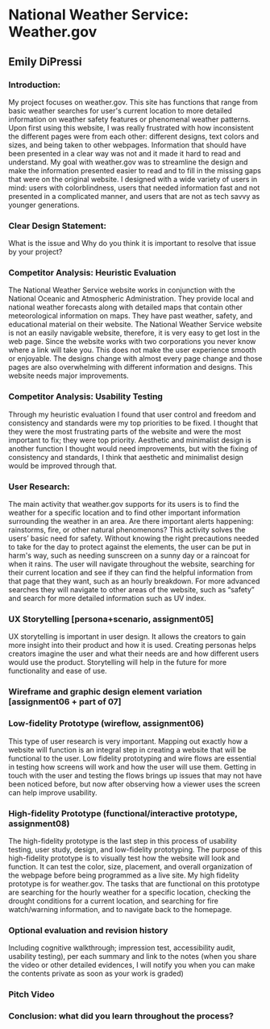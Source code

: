 # National Weather Service: Weather.gov
## Emily DiPressi 

### Introduction: 
My project focuses on weather.gov. This site has functions that range from basic weather searches for user's current location to more detailed information on weather safety features or phenomenal weather patterns. Upon first using this website, I was really frustrated with how inconsistent the different pages were from each other: different designs, text colors and sizes, and being taken to other webpages. Information that should have been presented in a clear way was not and it made it hard to read and understand. My goal with weather.gov was to streamline the design and make the information presented easier to read and to fill in the missing gaps that were on the original website. I designed with a wide variety of users in mind: users with colorblindness, users that needed information fast and not presented in a complicated manner, and users that are not as tech savvy as younger generations.

### Clear Design Statement: 
What is the issue and Why do you think it is important to resolve that issue by your project? 

### Competitor Analysis: Heuristic Evaluation
The National Weather Service website works in conjunction with the National Oceanic and Atmospheric Administration. They provide local and national weather forecasts along with detailed maps that contain other meteorological information on maps. They have past weather, safety, and educational material on their website. The National Weather Service website is not an easily navigable website, therefore, it is very easy to get lost in the web page. Since the website works with two corporations you never know where a link will take you. This does not make the user experience smooth or enjoyable. The designs change with almost every page change and those pages are also overwhelming with different information and designs. This website needs major improvements.

### Competitor Analysis: Usability Testing 
Through my heuristic evaluation I found that user control and freedom and consistency and standards were my top priorities to be fixed. I thought that they were the most frustrating parts of the website and were the most important to fix; they were top priority. Aesthetic and minimalist design is another function I thought would need improvements, but with the fixing of consistency and standards, I think that aesthetic and minimalist design would be improved through that.

### User Research:
The main activity that weather.gov supports for its users is to find the weather for a specific location and to find other important information surrounding the weather in an area. Are there important alerts happening: rainstorms, fire, or other natural phenomenons? This activity solves the users’ basic need for safety. Without knowing the right precautions needed to take for the day to protect against the elements, the user can be put in harm's way, such as needing sunscreen on a sunny day or a raincoat for when it rains. The user will navigate throughout the website, searching for their current location and see if they can find the helpful information from that page that they want, such as an hourly breakdown. For more advanced searches they will navigate to other areas of the website, such as “safety” and search for more detailed information such as UV index. 

### UX Storytelling [persona+scenario, assignment05]
UX storytelling is important in user design. It allows the creators to gain more insight into their product and how it is used. Creating personas helps creators imagine the user and what their needs are and how different users would use the product. Storytelling will help in the future for more functionality and ease of use.

### Wireframe and graphic design element variation [assignment06 + part of 07]


### Low-fidelity Prototype (wireflow, assignment06)
This type of user research is very important. Mapping out exactly how a website will function is an integral step in creating a website that will be functional to the user. Low fidelity prototyping and wire flows are essential in testing how screens will work and how the user will use them. Getting in touch with the user and testing the flows brings up issues that may not have been noticed before, but now after observing how a viewer uses the screen can help improve usability.

### High-fidelity Prototype (functional/interactive prototype, assignment08)
The high-fidelity prototype is the last step in this process of usability testing, user study, design, and low-fidelity prototyping. The purpose of this high-fidelity prototype is to visually test how the website will look and function. It can test the color, size, placement, and overall organization of the webpage before being programmed as a live site. My high fidelity prototype is for weather.gov. The tasks that are functional on this prototype are searching for the hourly weather for a specific location, checking the drought conditions for a current location, and searching for fire watch/warning information, and to navigate back to the homepage.

### Optional evaluation and revision history 
Including cognitive walkthrough; impression test, accessibility audit, usability testing), per each summary and link to the notes (when you share the video or other detailed evidences, I will notify you when you can make the contents private as soon as your work is graded)

### Pitch Video 

### Conclusion: what did you learn throughout the process?
